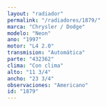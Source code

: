 ```yaml
---
layout: "radiador"
permalink: "/radiadores/1879/"
marca: "Chrysler / Dodge"
modelo: "Neon"
ano: "1997"
motor: "L4 2.0"
transmision: "Automática"
parte: "432362"
clima: "Con clima"
alto: "11 3/4"
ancho: "23 3/4"
observaciones: "Americano"
id: "1879"
---
```


